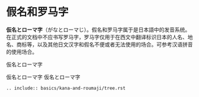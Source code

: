 # 假名和罗马字

**仮名とローマ字**（がなとローマじ）。假名和罗马字属于是日本語中的发音系统。在正式的文档中不应书写罗马字，罗马字仅用于在西文中翻译标识日本的人名、地名、商标等，以及其他日文汉字和假名不便或者无法使用的场合。可参考汉语拼音的使用场合。

仮名とローマ字

仮名とローマ字
仮名とローマ字

```{eval-rst}
.. include:: basics/kana-and-roumaji/tree.rst
```
